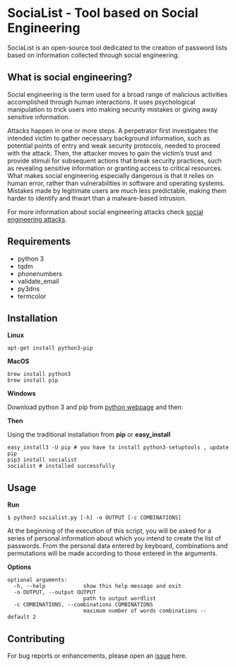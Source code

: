 # SociaList - Tool based on Social Engineering

SociaList is an open-source tool dedicated to the creation of password lists based on information 
collected through social engineering.

What is social engineering?
---------------------------

Social engineering is the term used for a broad range of malicious activities accomplished through human interactions. It uses psychological manipulation to trick users into making security mistakes or giving away sensitive information.

Attacks happen in one or more steps. A perpetrator first investigates the intended victim to gather necessary background information, such as potential points of entry and weak security protocols, needed to proceed with the attack. Then, the attacker moves to gain the victim’s trust and provide stimuli for subsequent actions that break security practices, such as revealing sensitive information or granting access to critical resources. What makes social engineering especially dangerous is that it relies on human error, rather than vulnerabilities in software and operating systems. Mistakes made by legitimate users are much less predictable, making them harder to identify and thwart than a malware-based intrusion.

For more information about social engineering attacks check [social engineering attacks].

Requirements
-------------------
  - python 3
  - tqdm
  - phonenumbers
  - validate_email
  - py3dns
  - termcolor
  
Installation
-------------

**Linux**

 ```
 apt-get install python3-pip
 ```
 
**MacOS**
 ```
 brew install python3
 brew install pip
 ```
 **Windows**
 
 Download python 3 and pip from [python webpage] and then: 
 
 **Then**
 
 Using the traditional installation from **pip** or **easy_install**
 ```
 easy_install3 -U pip # you have to install python3-setuptools , update pip
 pip3 install socialist
 socialist # installed successfully
 ```
Usage
---------

**Run**

```$ python3 socialist.py [-h] -o OUTPUT [-c COMBINATIONS]```

At the beginning of the execution of this script, you will be asked for a series of personal information about which you intend to create the list of passwords. From the personal data entered by keyboard, combinations and permutations will be made according to those entered in the arguments.
 
**Options**
```
optional arguments:
  -h, --help            show this help message and exit
  -o OUTPUT, --output OUTPUT
                        path to output wordlist
  -c COMBINATIONS, --combinations COMBINATIONS
                        maximum number of words combinations -- default 2
```

Contributing
---------------

For bug reports or enhancements, please open an [issue] here.

[social engineering attacks]: https://www.incapsula.com/web-application-security/social-engineering-attack.html
[issue]: https://github.com/OverwatchHeir/SociaList/issues
[python webpage]: https://www.python.org/


